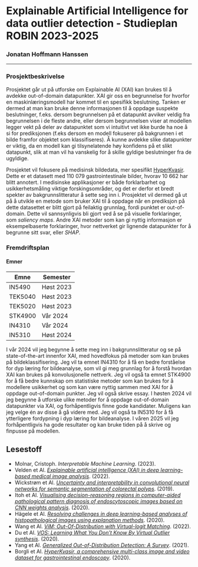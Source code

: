 # Explainable Artificial Intelligence for data outlier detection - Studieplan ROBIN 2023-2025 
### Jonatan Hoffmann Hanssen

---------------

### Prosjektbeskrivelse

Prosjektet går ut på utforske om Explainable AI (XAI) kan brukes til å avdekke out-of-domain datapunkter. XAI gir oss en begrunnelse for hvorfor en maskinlæringsmodell har kommet til en spesifikk beslutning. Tanken er dermed at man kan bruke denne informasjonen til å oppdage suspekte beslutninger, f.eks. dersom begrunnelsen på et datapunkt avviker veldig fra begrunnelsen i de fleste andre, eller dersom begrunnelsen viser at modellen legger vekt på deler av datapunktet som vi intuitivt vet ikke burde ha noe å si for prediksjonen (f.eks dersom en modell fokuserer på bakgrunnen i et bilde framfor objektet som klassifiseres). Å kunne avdekke slike datapunkter er viktig, da en modell kan gi tilsynelatende høy konfidens på et slikt datapunkt, slik at man vil ha vanskelig for å skille gyldige beslutninger fra de ugyldige.

Prosjektet vil fokusere på medisinsk bildedata, mer spesifikt [HyperKvasir](https://datasets.simula.no/hyper-kvasir/). Dette er et datasett med 110 079 gastrointestinale bilder, hvorav 10 662 har blitt annotert. I medisinske applikasjoner er både forklarbarhet og usikkerhetsmåling viktige forskingsområder, og det er derfor et bredt spekter av bakgrunnslitteratur å sette seg inn i. Prosjektet vil dermed gå ut på å utvikle en metode som bruker XAI til å oppdage når en prediksjon på dette datasettet er blitt gjort på feilaktig grunnlag, fordi punktet er out-of-domain. Dette vil sannsynligvis bli gjort ved å se på visuelle forklaringer, som *saliency maps*. Andre XAI metoder som kan gi nyttig informasjon er eksempelbaserte forklaringer, hvor nettverket gir lignende datapunkter for å begrunne sitt svar, eller *SHAP*.

### Fremdriftsplan

#### Emner

| Emne | Semester
| --- | ---
| IN5490 | Høst 2023
| TEK5040 | Høst 2023
| TEK5020 | Høst 2023
| STK4900 | Vår 2024
| IN4310 | Vår 2024
| IN5310 | Høst 2024

I vår 2024 vil jeg begynne å sette meg inn i bakgrunnslitteratur og se på state-of-the-art innenfor XAI, med hovedfokus på metoder som kan brukes på bildeklassifisering. Jeg vil ta emnet IN4310 for å få en bedre forståelse for dyp læring for bildeanalyse, som vil gi meg grunnlag for å forstå hvordan XAI kan brukes på konvolusjonelle nettverk. Jeg vil også ta emnet STK4900 for å få bedre kunnskap om statistiske metoder som kan brukes for å modellere usikkerhet og som kan være nyttig sammen med XAI for å oppdage out-of-domain punkter. Jeg vil også skrive essay. I høsten 2024 vil jeg begynne å utforske ulike metoder for å oppdage out-of-domain datapunkter via XAI, og forhåpentligvis finne gode kandidater. Muligens kan jeg velge én av disse å gå videre med. Jeg vil også ta IN5310 for å få ytterligere fordypning i dyp læring for bildeanalyse. I våren 2025 vil jeg forhåpentligvis ha gode resultater og kan bruke tiden på å skrive og finpusse på modellen.


## Lesestoff

- Molnar, Cristoph. *Interpretable Machine Learning*. (2023).
- Velden et Al. [*Explainable artificial intelligence (XAI) in deep learning-based medical image analysis*](https://www.sciencedirect.com/science/article/pii/S1361841522001177#bib0252). (2022).
- Wickstrøm et Al. [*Uncertainty and interpretability in convolutional neural networks for semantic segmentation of colorectal polyps*](https://www.sciencedirect.com/science/article/pii/S1361841519301574). (2019).
- Itoh et Al. [*Visualising decision-reasoning regions in computer-aided pathological pattern diagnosis of endoscytoscopic images based on CNN weights analysis*](https://www.spiedigitallibrary.org/conference-proceedings-of-spie/11314/2549532/Visualising-decision-reasoning-regions-in-computer-aided-pathological-pattern-diagnosis/10.1117/12.2549532.short?SSO=1#_=_). (2020).
- Hägele et Al. [*Resolving challenges in deep learning-based analyses of histopathological images using explanation methods*](https://www.nature.com/articles/s41598-020-62724-2.pdf). (2020).
- Wang et Al. [*ViM: Out-Of-Distribution with Virtual-logit Matching*](https://arxiv.org/pdf/2203.10807.pdf). (2022).
- Du et Al. [*VOS: Learning What You Don’t Know By Virtual Outlier synthesis*](https://arxiv.org/pdf/2202.01197.pdf). (2020).
- Yang et Al. [*Generalized Out-of-Distribution Detection: A Survey*](https://arxiv.org/pdf/2110.11334.pdf). (2021).
- Borgli et Al. [*HyperKvasir, a comprehensive multi-class image and video dataset for gastrointestinal endoscopy*](https://www.nature.com/articles/s41597-020-00622-y). (2020).
